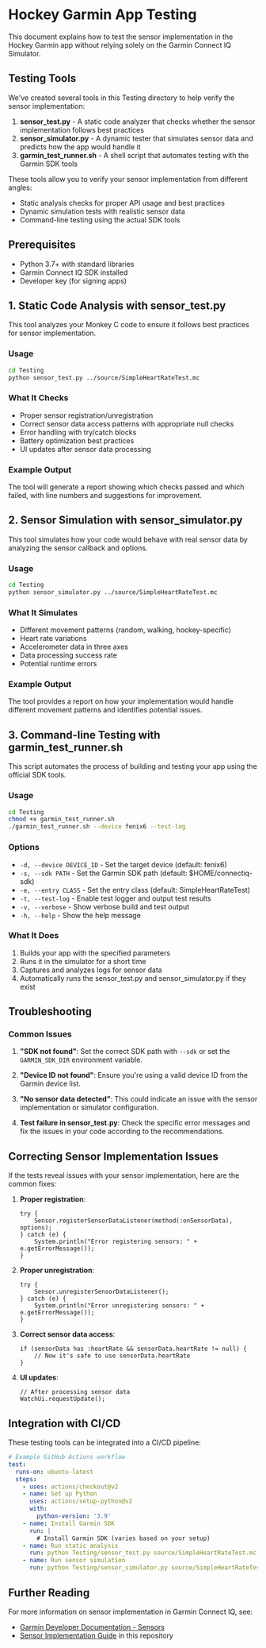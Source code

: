 # Hockey Garmin App Testing

This document explains how to test the sensor implementation in the Hockey Garmin app without relying solely on the Garmin Connect IQ Simulator.

## Testing Tools

We've created several tools in this Testing directory to help verify the sensor implementation:

1. **sensor_test.py** - A static code analyzer that checks whether the sensor implementation follows best practices
2. **sensor_simulator.py** - A dynamic tester that simulates sensor data and predicts how the app would handle it
3. **garmin_test_runner.sh** - A shell script that automates testing with the Garmin SDK tools

These tools allow you to verify your sensor implementation from different angles:
- Static analysis checks for proper API usage and best practices
- Dynamic simulation tests with realistic sensor data
- Command-line testing using the actual SDK tools

## Prerequisites

- Python 3.7+ with standard libraries
- Garmin Connect IQ SDK installed
- Developer key (for signing apps)

## 1. Static Code Analysis with sensor_test.py

This tool analyzes your Monkey C code to ensure it follows best practices for sensor implementation.

### Usage

```bash
cd Testing
python sensor_test.py ../source/SimpleHeartRateTest.mc
```

### What It Checks

- Proper sensor registration/unregistration
- Correct sensor data access patterns with appropriate null checks
- Error handling with try/catch blocks
- Battery optimization best practices
- UI updates after sensor data processing

### Example Output

The tool will generate a report showing which checks passed and which failed, with line numbers and suggestions for improvement.

## 2. Sensor Simulation with sensor_simulator.py

This tool simulates how your code would behave with real sensor data by analyzing the sensor callback and options.

### Usage

```bash
cd Testing
python sensor_simulator.py ../source/SimpleHeartRateTest.mc
```

### What It Simulates

- Different movement patterns (random, walking, hockey-specific)
- Heart rate variations
- Accelerometer data in three axes
- Data processing success rate
- Potential runtime errors

### Example Output

The tool provides a report on how your implementation would handle different movement patterns and identifies potential issues.

## 3. Command-line Testing with garmin_test_runner.sh

This script automates the process of building and testing your app using the official SDK tools.

### Usage

```bash
cd Testing
chmod +x garmin_test_runner.sh
./garmin_test_runner.sh --device fenix6 --test-log
```

### Options

- `-d, --device DEVICE_ID` - Set the target device (default: fenix6)
- `-s, --sdk PATH` - Set the Garmin SDK path (default: $HOME/connectiq-sdk)
- `-e, --entry CLASS` - Set the entry class (default: SimpleHeartRateTest)
- `-t, --test-log` - Enable test logger and output test results
- `-v, --verbose` - Show verbose build and test output
- `-h, --help` - Show the help message

### What It Does

1. Builds your app with the specified parameters
2. Runs it in the simulator for a short time
3. Captures and analyzes logs for sensor data
4. Automatically runs the sensor_test.py and sensor_simulator.py if they exist

## Troubleshooting

### Common Issues

1. **"SDK not found"**: Set the correct SDK path with `--sdk` or set the `GARMIN_SDK_DIR` environment variable.

2. **"Device ID not found"**: Ensure you're using a valid device ID from the Garmin device list.

3. **"No sensor data detected"**: This could indicate an issue with the sensor implementation or simulator configuration.

4. **Test failure in sensor_test.py**: Check the specific error messages and fix the issues in your code according to the recommendations.

## Correcting Sensor Implementation Issues

If the tests reveal issues with your sensor implementation, here are the common fixes:

1. **Proper registration**:
   ```monkey
   try {
       Sensor.registerSensorDataListener(method(:onSensorData), options);
   } catch (e) {
       System.println("Error registering sensors: " + e.getErrorMessage());
   }
   ```

2. **Proper unregistration**:
   ```monkey
   try {
       Sensor.unregisterSensorDataListener();
   } catch (e) {
       System.println("Error unregistering sensors: " + e.getErrorMessage());
   }
   ```

3. **Correct sensor data access**:
   ```monkey
   if (sensorData has :heartRate && sensorData.heartRate != null) {
       // Now it's safe to use sensorData.heartRate
   }
   ```

4. **UI updates**:
   ```monkey
   // After processing sensor data
   WatchUi.requestUpdate();
   ```

## Integration with CI/CD

These testing tools can be integrated into a CI/CD pipeline:

```yaml
# Example GitHub Actions workflow
test:
  runs-on: ubuntu-latest
  steps:
    - uses: actions/checkout@v2
    - name: Set up Python
      uses: actions/setup-python@v2
      with:
        python-version: '3.9'
    - name: Install Garmin SDK
      run: |
        # Install Garmin SDK (varies based on your setup)
    - name: Run static analysis
      run: python Testing/sensor_test.py source/SimpleHeartRateTest.mc
    - name: Run sensor simulation
      run: python Testing/sensor_simulator.py source/SimpleHeartRateTest.mc
```

## Further Reading

For more information on sensor implementation in Garmin Connect IQ, see:
- [Garmin Developer Documentation - Sensors](https://developer.garmin.com/connect-iq/core-topics/sensors/)
- [Sensor Implementation Guide](../SENSOR_IMPLEMENTATION.md) in this repository 